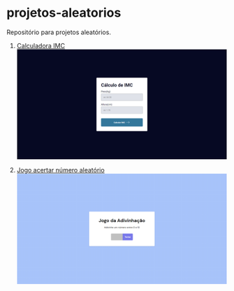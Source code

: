 # projetos-aleatorios
Repositório para projetos aleatórios.
<ol>
    <li style="margin-bottom: 16px">
        <a style="display: block;" href="http://nicolas-felsi.github.io/projetos-aleatorios/imc-dom/" target="_blank" rel="noopener noreferrer">Calculadora IMC</a>
        <img style="display: block;" width="500px" src="./readme-images/scrnli_17_05_2023_20-22-32.png"></img>
    </li>
    <li>
        <a style="display: block;" href="http://nicolas-felsi.github.io/projetos-aleatorios/numero-aleatorio/" target="_blank" rel="noopener noreferrer">Jogo acertar número aleatório</a>
        <img style="display: block;" width="500px" src="./readme-images/scrnli_17_05_2023_20-23-48.png"></img>
    </li>
</ol>




